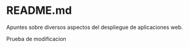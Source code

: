 # README.md

Apuntes sobre diversos aspectos del despliegue de aplicaciones web.

Prueba de modificacion

